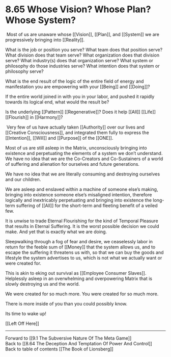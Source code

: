 # 8.65 Whose Vision? Whose Plan? Whose System?

 Most of us are unaware whose [[Vision]], [[Plan]], and [[System]] we are progressively bringing into [[Reality]].

What is the job or position you serve? What team does that position serve? What division does that team serve? What organization does that division serve? What industry(s) does that organization serve? What system or philosophy do those industries serve? What intention does that system or philosophy serve?

What is the end result of the logic of the entire field of energy and manifestation you are empowering with your [[Being]] and [[Doing]]? 

If the entire world joined in with you in your labor, and pushed it rapidly towards its logical end, what would the result be?

Is the underlying [[Pattern]] [[Regenerative]]? Does it help [[All]] [[Life]] [[Flourish]] in [[Harmony]]?

 Very few of us have actually taken [[Authority]] over our lives and [[Creative Consciousness]], and integrated them fully to express the [[Intention]], [[Will]] and [[Purpose]] of the [[ONE]].

Most of us are still asleep in the Matrix, unconsciously bringing into existence and perpetuating the elements of a system we don’t understand. We have no idea that we are the Co-Creators and Co-Sustainers of a world of suffering and alienation for ourselves and future generations.

We have no idea that we are literally consuming and destroying ourselves and our children.

We are asleep and enslaved within a machine of someone else’s making, bringing into existence someone else’s misaligned intention, therefore logically and inextricably perpetuating and bringing into existence the long-term suffering of [[All]] for the short-term and fleeting benefit of a veiled few.

It is unwise to trade Eternal Flourishing for the kind of Temporal Pleasure that results in Eternal Suffering. It is the worst possible decision we could make. And yet that is exactly what we are doing.

Sleepwalking through a fog of fear and desire, we ceaselessly labor in return for the feeble sum of [[Money]] that the system allows us, and to escape the suffering it threatens us with, so that we can buy the goods and lifestyle the system advertises to us, which is not what we actually want or were created for.

This is akin to eking out survival as [[Employee Consumer Slaves]]. Helplessly asleep in an overwhelming and overpowering Matrix that is slowly destroying us and the world.

We were created for so much more. You were created for so much more.

There is more inside of you than you could possibly know.
  
Its time to wake up!

[[Left Off Here]]

___

Forward to [[9.1 The Subversive Nature Of The Meta Game]]  
Back to [[8.64 The Deception And Temptation Of Power And Control]]      
Back to table of contents [[The Book of Lionsberg]]  
